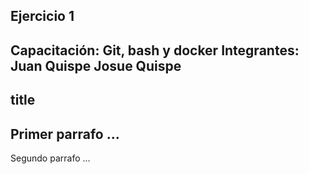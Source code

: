 ## Ejercicio 1
Capacitación: Git, bash y docker
Integrantes:
Juan Quispe
Josue Quispe
---
## title
Primer parrafo ...
---
Segundo parrafo ...